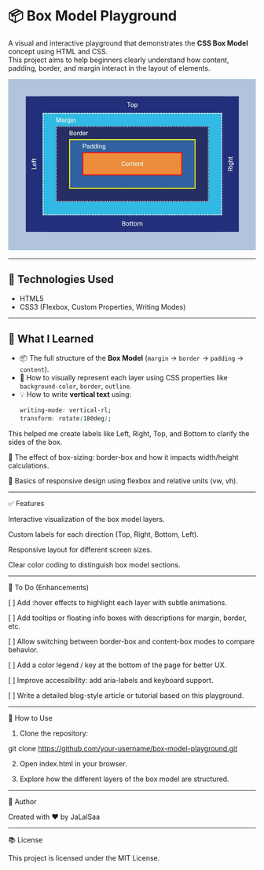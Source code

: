 # 📦 Box Model Playground

A visual and interactive playground that demonstrates the **CSS Box Model** concept using HTML and CSS.  
This project aims to help beginners clearly understand how content, padding, border, and margin interact in the layout of elements.

![Screenshot of the project](box-model-preview.jpg) <!-- يمكنك إضافة لقطة شاشة للمشروع هنا -->

---

## 🚀 Technologies Used

- HTML5
- CSS3 (Flexbox, Custom Properties, Writing Modes)

---

## 🎯 What I Learned

- 📦 The full structure of the **Box Model** (`margin` → `border` → `padding` → `content`).
- 🎨 How to visually represent each layer using CSS properties like `background-color`, `border`, `outline`.
- 💡 How to write **vertical text** using:
  ```css
  writing-mode: vertical-rl;
  transform: rotate(180deg);

This helped me create labels like Left, Right, Top, and Bottom to clarify the sides of the box.

📐 The effect of box-sizing: border-box and how it impacts width/height calculations.

📱 Basics of responsive design using flexbox and relative units (vw, vh).

---

✅ Features

Interactive visualization of the box model layers.

Custom labels for each direction (Top, Right, Bottom, Left).

Responsive layout for different screen sizes.

Clear color coding to distinguish box model sections.

---

📝 To Do (Enhancements)

[ ] Add :hover effects to highlight each layer with subtle animations.

[ ] Add tooltips or floating info boxes with descriptions for margin, border, etc.

[ ] Allow switching between border-box and content-box modes to compare behavior.

[ ] Add a color legend / key at the bottom of the page for better UX.

[ ] Improve accessibility: add aria-labels and keyboard support.

[ ] Write a detailed blog-style article or tutorial based on this playground.

---

🧪 How to Use

1. Clone the repository:

git clone https://github.com/your-username/box-model-playground.git


2. Open index.html in your browser.


3. Explore how the different layers of the box model are structured.

---

📌 Author

Created with ❤️ by JaLalSaa

---

📚 License

This project is licensed under the MIT License.
